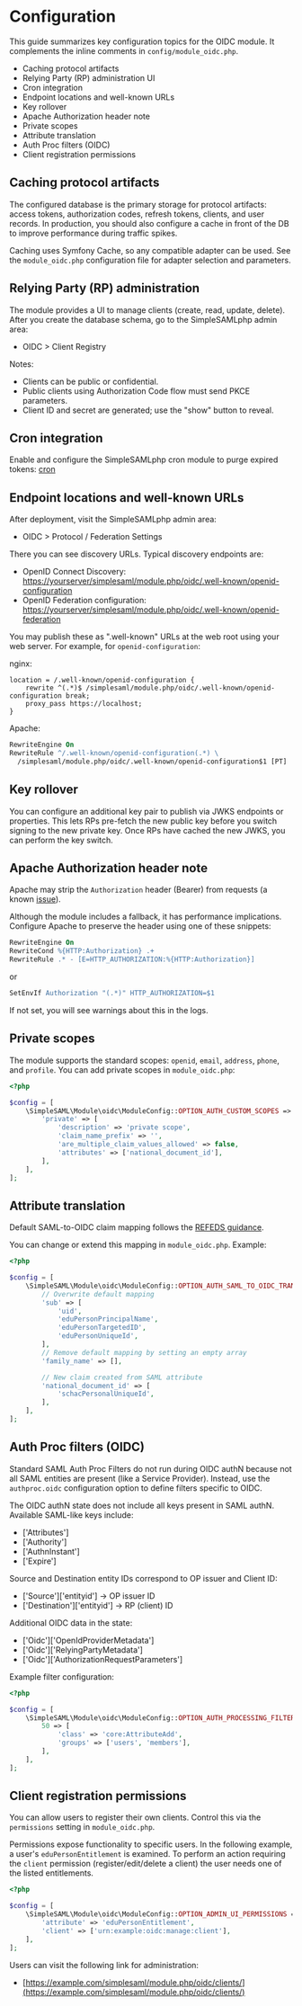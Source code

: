 # Configuration

This guide summarizes key configuration topics for the OIDC module.
It complements the inline comments in `config/module_oidc.php`.

- Caching protocol artifacts
- Relying Party (RP) administration UI
- Cron integration
- Endpoint locations and well-known URLs
- Key rollover
- Apache Authorization header note
- Private scopes
- Attribute translation
- Auth Proc filters (OIDC)
- Client registration permissions

## Caching protocol artifacts

The configured database is the primary storage for protocol artifacts:
access tokens, authorization codes, refresh tokens, clients, and user
records. In production, you should also configure a cache in front of the
DB to improve performance during traffic spikes.

Caching uses Symfony Cache, so any compatible adapter can be used. See the
`module_oidc.php` configuration file for adapter selection and parameters.

## Relying Party (RP) administration

The module provides a UI to manage clients (create, read, update, delete).
After you create the database schema, go to the SimpleSAMLphp admin area:

- OIDC > Client Registry

Notes:

- Clients can be public or confidential.
- Public clients using Authorization Code flow must send PKCE parameters.
- Client ID and secret are generated; use the "show" button to reveal.

## Cron integration

Enable and configure the SimpleSAMLphp cron module to purge expired tokens:
[cron](https://simplesamlphp.org/docs/stable/cron/cron.html)

## Endpoint locations and well-known URLs

After deployment, visit the SimpleSAMLphp admin area:

- OIDC > Protocol / Federation Settings

There you can see discovery URLs. Typical discovery endpoints are:

- OpenID Connect Discovery:
[https://yourserver/simplesaml/module.php/oidc/.well-known/openid-configuration](https://yourserver/simplesaml/module.php/oidc/.well-known/openid-configuration)
- OpenID Federation configuration:
[https://yourserver/simplesaml/module.php/oidc/.well-known/openid-federation](https://yourserver/simplesaml/module.php/oidc/.well-known/openid-federation)

You may publish these as ".well-known" URLs at the web root using your
web server. For example, for `openid-configuration`:

nginx:

```nginx
location = /.well-known/openid-configuration {
    rewrite ^(.*)$ /simplesaml/module.php/oidc/.well-known/openid-configuration break;
    proxy_pass https://localhost;
}
```

Apache:

```apache
RewriteEngine On
RewriteRule ^/.well-known/openid-configuration(.*) \
  /simplesaml/module.php/oidc/.well-known/openid-configuration$1 [PT]
```

## Key rollover

You can configure an additional key pair to publish via JWKS endpoints or
properties. This lets RPs pre-fetch the new public key before you switch
signing to the new private key. Once RPs have cached the new JWKS, you can
perform the key switch.

## Apache Authorization header note

Apache may strip the `Authorization` header (Bearer) from requests (a known
[issue](https://github.com/symfony/symfony/issues/19693)).

Although the module includes a fallback, it has performance implications.
Configure Apache to preserve the header using one of these snippets:

```apache
RewriteEngine On
RewriteCond %{HTTP:Authorization} .+
RewriteRule .* - [E=HTTP_AUTHORIZATION:%{HTTP:Authorization}]
```

or

```apache
SetEnvIf Authorization "(.*)" HTTP_AUTHORIZATION=$1
```

If not set, you will see warnings about this in the logs.

## Private scopes

The module supports the standard scopes: `openid`, `email`, `address`,
`phone`, and `profile`. You can add private scopes in `module_oidc.php`:

```php
<?php

$config = [
    \SimpleSAML\Module\oidc\ModuleConfig::OPTION_AUTH_CUSTOM_SCOPES => [
        'private' => [
            'description' => 'private scope',
            'claim_name_prefix' => '',
            'are_multiple_claim_values_allowed' => false,
            'attributes' => ['national_document_id'],
        ],
    ],
];
```

## Attribute translation

Default SAML-to-OIDC claim mapping follows the
[REFEDS guidance](https://wiki.refeds.org/display/GROUPS/Mapping+SAML+attributes+to+OIDC+Claims).

You can change or extend this mapping in `module_oidc.php`. Example:

```php
<?php

$config = [
    \SimpleSAML\Module\oidc\ModuleConfig::OPTION_AUTH_SAML_TO_OIDC_TRANSLATE_TABLE => [
        // Overwrite default mapping
        'sub' => [
            'uid',
            'eduPersonPrincipalName',
            'eduPersonTargetedID',
            'eduPersonUniqueId',
        ],
        // Remove default mapping by setting an empty array
        'family_name' => [],

        // New claim created from SAML attribute
        'national_document_id' => [
            'schacPersonalUniqueId',
        ],
    ],
];
```

## Auth Proc filters (OIDC)

Standard SAML Auth Proc Filters do not run during OIDC authN because not
all SAML entities are present (like a Service Provider). Instead, use the
`authproc.oidc` configuration option to define filters specific to OIDC.

The OIDC authN state does not include all keys present in SAML authN.
Available SAML-like keys include:

- \['Attributes'\]
- \['Authority'\]
- \['AuthnInstant'\]
- \['Expire'\]

Source and Destination entity IDs correspond to OP issuer and Client ID:

- \['Source'\]\['entityid'\]      → OP issuer ID
- \['Destination'\]\['entityid'\] → RP (client) ID

Additional OIDC data in the state:

- \['Oidc'\]\['OpenIdProviderMetadata'\]
- \['Oidc'\]\['RelyingPartyMetadata'\]
- \['Oidc'\]\['AuthorizationRequestParameters'\]

Example filter configuration:

```php
<?php

$config = [
    \SimpleSAML\Module\oidc\ModuleConfig::OPTION_AUTH_PROCESSING_FILTERS => [
        50 => [
            'class' => 'core:AttributeAdd',
            'groups' => ['users', 'members'],
        ],
    ],
];
```

## Client registration permissions

You can allow users to register their own clients. Control this via the
`permissions` setting in `module_oidc.php`.

Permissions expose functionality to specific users. In the following
example, a user's `eduPersonEntitlement` is examined. To perform an action
requiring the `client` permission (register/edit/delete a client) the user
needs one of the listed entitlements.

```php
<?php

$config = [
    \SimpleSAML\Module\oidc\ModuleConfig::OPTION_ADMIN_UI_PERMISSIONS => [
        'attribute' => 'eduPersonEntitlement',
        'client' => ['urn:example:oidc:manage:client'],
    ],
];
```

Users can visit the following link for administration:

- [https://example.com/simplesaml/module.php/oidc/clients/](https://example.com/simplesaml/module.php/oidc/clients/)

